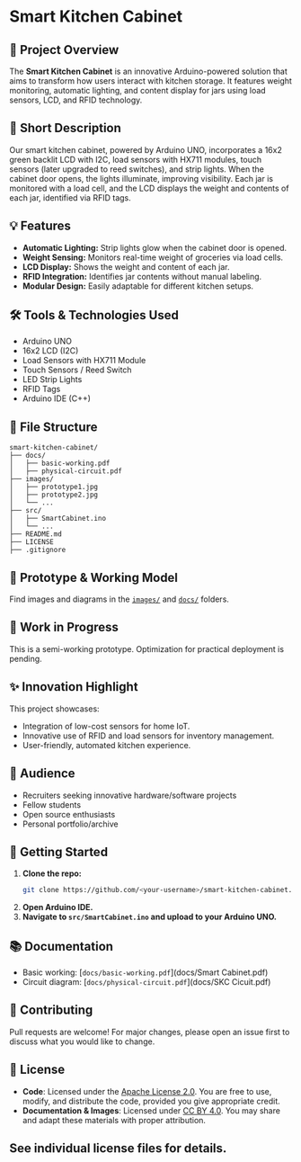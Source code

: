 # Smart Kitchen Cabinet

## 🚀 Project Overview
The **Smart Kitchen Cabinet** is an innovative Arduino-powered solution that aims to transform how users interact with kitchen storage. It features weight monitoring, automatic lighting, and content display for jars using load sensors, LCD, and RFID technology.

## 📝 Short Description
Our smart kitchen cabinet, powered by Arduino UNO, incorporates a 16x2 green backlit LCD with I2C, load sensors with HX711 modules, touch sensors (later upgraded to reed switches), and strip lights. When the cabinet door opens, the lights illuminate, improving visibility. Each jar is monitored with a load cell, and the LCD displays the weight and contents of each jar, identified via RFID tags.

## 💡 Features
- **Automatic Lighting:** Strip lights glow when the cabinet door is opened.
- **Weight Sensing:** Monitors real-time weight of groceries via load cells.
- **LCD Display:** Shows the weight and content of each jar.
- **RFID Integration:** Identifies jar contents without manual labeling.
- **Modular Design:** Easily adaptable for different kitchen setups.

## 🛠️ Tools & Technologies Used
- Arduino UNO
- 16x2 LCD (I2C)
- Load Sensors with HX711 Module
- Touch Sensors / Reed Switch
- LED Strip Lights
- RFID Tags
- Arduino IDE (C++)

## 🔖 File Structure
```
smart-kitchen-cabinet/
├── docs/
│   ├── basic-working.pdf
│   ├── physical-circuit.pdf
├── images/
│   ├── prototype1.jpg
│   ├── prototype2.jpg
│   └── ...
├── src/
│   ├── SmartCabinet.ino
│   └── ...
├── README.md
├── LICENSE
├── .gitignore
```

## 📸 Prototype & Working Model
Find images and diagrams in the [`images/`](images/) and [`docs/`](docs/) folders.

## 🚧 Work in Progress
This is a semi-working prototype. Optimization for practical deployment is pending.

## ✨ Innovation Highlight
This project showcases:
- Integration of low-cost sensors for home IoT.
- Innovative use of RFID and load sensors for inventory management.
- User-friendly, automated kitchen experience.

## 👥 Audience
- Recruiters seeking innovative hardware/software projects
- Fellow students
- Open source enthusiasts
- Personal portfolio/archive

## 🏁 Getting Started

1. **Clone the repo:**
   ```bash
   git clone https://github.com/<your-username>/smart-kitchen-cabinet.git
   ```
2. **Open Arduino IDE.**
3. **Navigate to `src/SmartCabinet.ino` and upload to your Arduino UNO.**

## 📚 Documentation
- Basic working: [`docs/basic-working.pdf`](docs/Smart Cabinet.pdf)
- Circuit diagram: [`docs/physical-circuit.pdf`](docs/SKC Cicuit.pdf)

## 🤝 Contributing
Pull requests are welcome! For major changes, please open an issue first to discuss what you would like to change.

## 📄 License

- **Code**: Licensed under the [Apache License 2.0](LICENSE). You are free to use, modify, and distribute the code, provided you give appropriate credit.
- **Documentation & Images**: Licensed under [CC BY 4.0](LICENSE-CC-BY-4.0). You may share and adapt these materials with proper attribution.

See individual license files for details.
---
